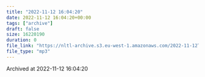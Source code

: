 ```yaml
---
title: "2022-11-12 16:04:20"
date: 2022-11-12 16:04:20+00:00
tags: ["archive"]
draft: false
size: 16220190
duration: 0
file_link: "https://nltl-archive.s3.eu-west-1.amazonaws.com/2022-11-12T160420.mp3"
file_type: "mp3"
---
```

Archived at 2022-11-12 16:04:20
            